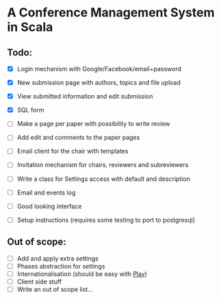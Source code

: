 A Conference Management System in Scala
=======================================

Todo:
-----

- [x] Login mechanism with Google/Facebook/email+password
- [x] New submission page with authors, topics and file upload
- [x] View submitted information and edit submission
- [x] SQL form
- [ ] Make a page per paper with possibility to write review
- [ ] Add edit and comments to the paper pages
- [ ] Email client for the chair with templates
- [ ] Invitation mechanism for chairs, reviewers and subreviewers
- [ ] Write a class for Settings access with default and description
- [ ] Email and events log
- [ ] Good looking interface
- [ ] Setup instructions (requires some testing to port to postgresql)


Out of scope:
-------------

- [ ] Add and apply extra settings
- [ ] Phases abstraction for settings
- [ ] Internationalisation (should be easy with [Play](http://www.playframework.com/documentation/2.0/JavaI18N))
- [ ] Client side stuff
- [ ] Write an out of scope list...